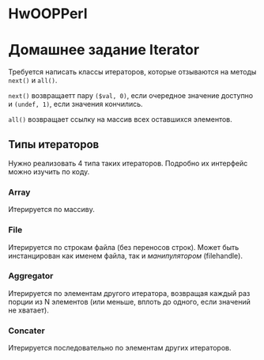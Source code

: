 # HwOOPPerl
Домашнее задание Iterator
=========================

Требуется написать классы итераторов, которые отзываются на методы `next()` и `all()`.

`next()` возвращаетт пару `($val, 0)`, если очередное значение доступно и `(undef, 1)`, если значения кончились.

`all()` возвращает ссылку на массив всех оставшихся элементов.

Типы итераторов
---------------

Нужно реализовать 4 типа таких итераторов. Подробно их интерфейс можно изучить по коду.

### Array

Итерируется по массиву.

### File

Итерируется по строкам файла (без переносов строк). Может быть инстанцирован как именем файла, так и _манипулятором_ (filehandle).

### Aggregator

Итерируется по элементам другого итератора, возвращая каждый раз порции из N элементов (или меньше, вплоть до одного, если значений не хватает).

### Concater

Итерируется последовательно по элементам других итераторов.
